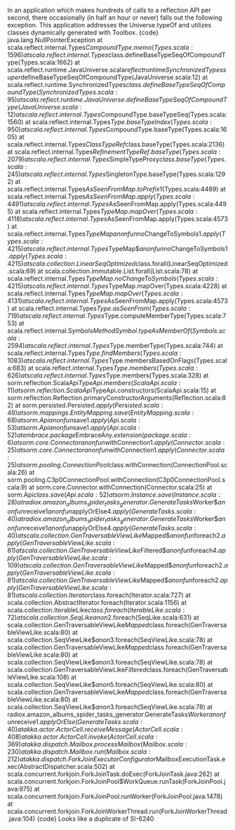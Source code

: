 In an application which makes hundreds of calls to a reflection API per second, there occasionally (in half an hour or never) falls out the following exception. This application addresses the Universe.typeOf and utilizes classes dynamically generated with Toolbox.
{code}
java.lang.NullPointerException
	at scala.reflect.internal.Types$CompoundType.memo(Types.scala:1596)
	at scala.reflect.internal.Types$class.defineBaseTypeSeqOfCompoundType(Types.scala:1662)
	at scala.reflect.runtime.JavaUniverse.scala$reflect$runtime$SynchronizedTypes$$super$defineBaseTypeSeqOfCompoundType(JavaUniverse.scala:12)
	at scala.reflect.runtime.SynchronizedTypes$class.defineBaseTypeSeqOfCompoundType(SynchronizedTypes.scala:95)
	at scala.reflect.runtime.JavaUniverse.defineBaseTypeSeqOfCompoundType(JavaUniverse.scala:12)
	at scala.reflect.internal.Types$CompoundType.baseTypeSeq(Types.scala:1560)
	at scala.reflect.internal.Types$Type.baseTypeIndex(Types.scala:950)
	at scala.reflect.internal.Types$CompoundType.baseType(Types.scala:1605)
	at scala.reflect.internal.Types$ClassTypeRef$class.baseType(Types.scala:2136)
	at scala.reflect.internal.Types$RefinementTypeRef.baseType(Types.scala:2079)
	at scala.reflect.internal.Types$SimpleTypeProxy$class.baseType(Types.scala:245)
	at scala.reflect.internal.Types$SingletonType.baseType(Types.scala:1292)
	at scala.reflect.internal.Types$AsSeenFromMap.toPrefix$1(Types.scala:4489)
	at scala.reflect.internal.Types$AsSeenFromMap.apply(Types.scala:4491)
	at scala.reflect.internal.Types$AsSeenFromMap.apply(Types.scala:4495)
	at scala.reflect.internal.Types$TypeMap.mapOver(Types.scala:4118)
	at scala.reflect.internal.Types$AsSeenFromMap.apply(Types.scala:4573)
	at scala.reflect.internal.Types$TypeMap$$anonfun$noChangeToSymbols$1.apply(Types.scala:4215)
	at scala.reflect.internal.Types$TypeMap$$anonfun$noChangeToSymbols$1.apply(Types.scala:4215)
	at scala.collection.LinearSeqOptimized$class.forall(LinearSeqOptimized.scala:69)
	at scala.collection.immutable.List.forall(List.scala:78)
	at scala.reflect.internal.Types$TypeMap.noChangeToSymbols(Types.scala:4215)
	at scala.reflect.internal.Types$TypeMap.mapOver(Types.scala:4228)
	at scala.reflect.internal.Types$TypeMap.mapOver(Types.scala:4131)
	at scala.reflect.internal.Types$AsSeenFromMap.apply(Types.scala:4573)
	at scala.reflect.internal.Types$Type.asSeenFrom(Types.scala:719)
	at scala.reflect.internal.Types$Type.computeMemberType(Types.scala:753)
	at scala.reflect.internal.Symbols$MethodSymbol.typeAsMemberOf(Symbols.scala:2594)
	at scala.reflect.internal.Types$Type.memberType(Types.scala:744)
	at scala.reflect.internal.Types$Type.findMembers(Types.scala:1083)
	at scala.reflect.internal.Types$Type.membersBasedOnFlags(Types.scala:683)
	at scala.reflect.internal.Types$Type.members(Types.scala:626)
	at scala.reflect.internal.Types$Type.members(Types.scala:328)
	at sorm.reflection.ScalaApi$TypeApi.members(ScalaApi.scala:11)
	at sorm.reflection.ScalaApi$TypeApi.constructors(ScalaApi.scala:15)
	at sorm.reflection.Reflection.primaryConstructorArguments(Reflection.scala:82)
	at sorm.persisted.Persisted$.apply(Persisted.scala:49)
	at sorm.mappings.EntityMapping.save(EntityMapping.scala:68)
	at sorm.Api$$anonfun$save$1.apply(Api.scala:53)
	at sorm.Api$$anonfun$save$1.apply(Api.scala:52)
	at embrace.package$EmbraceAny$.$$extension(package.scala:6)
	at sorm.core.Connector$$anonfun$withConnection$1.apply(Connector.scala:25)
	at sorm.core.Connector$$anonfun$withConnection$1.apply(Connector.scala:25)
	at sorm.pooling.ConnectionPool$class.withConnection(ConnectionPool.scala:26)
	at sorm.pooling.C3p0ConnectionPool.withConnection(C3p0ConnectionPool.scala:9)
	at sorm.core.Connector.withConnection(Connector.scala:25)
	at sorm.Api$class.save(Api.scala:52)
	at sorm.Instance.save(Instance.scala:28)
	at radiox.amazon_albums_spider_tasks_generator.GenerateTasks$Worker$$anonfun$receive$1$$anonfun$applyOrElse$4.apply(GenerateTasks.scala:40)
	at radiox.amazon_albums_spider_tasks_generator.GenerateTasks$Worker$$anonfun$receive$1$$anonfun$applyOrElse$4.apply(GenerateTasks.scala:40)
	at scala.collection.GenTraversableViewLike$Mapped$$anonfun$foreach$2.apply(GenTraversableViewLike.scala:81)
	at scala.collection.GenTraversableViewLike$Filtered$$anonfun$foreach$4.apply(GenTraversableViewLike.scala:109)
	at scala.collection.GenTraversableViewLike$Mapped$$anonfun$foreach$2.apply(GenTraversableViewLike.scala:81)
	at scala.collection.GenTraversableViewLike$Mapped$$anonfun$foreach$2.apply(GenTraversableViewLike.scala:81)
	at scala.collection.Iterator$class.foreach(Iterator.scala:727)
	at scala.collection.AbstractIterator.foreach(Iterator.scala:1156)
	at scala.collection.IterableLike$class.foreach(IterableLike.scala:72)
	at scala.collection.SeqLike$$anon$2.foreach(SeqLike.scala:631)
	at scala.collection.GenTraversableViewLike$Mapped$class.foreach(GenTraversableViewLike.scala:80)
	at scala.collection.SeqViewLike$$anon$3.foreach(SeqViewLike.scala:78)
	at scala.collection.GenTraversableViewLike$Mapped$class.foreach(GenTraversableViewLike.scala:80)
	at scala.collection.SeqViewLike$$anon$3.foreach(SeqViewLike.scala:78)
	at scala.collection.GenTraversableViewLike$Filtered$class.foreach(GenTraversableViewLike.scala:108)
	at scala.collection.SeqViewLike$$anon$5.foreach(SeqViewLike.scala:80)
	at scala.collection.GenTraversableViewLike$Mapped$class.foreach(GenTraversableViewLike.scala:80)
	at scala.collection.SeqViewLike$$anon$3.foreach(SeqViewLike.scala:78)
	at radiox.amazon_albums_spider_tasks_generator.GenerateTasks$Worker$$anonfun$receive$1.applyOrElse(GenerateTasks.scala:40)
	at akka.actor.ActorCell.receiveMessage(ActorCell.scala:408)
	at akka.actor.ActorCell.invoke(ActorCell.scala:369)
	at akka.dispatch.Mailbox.processMailbox(Mailbox.scala:230)
	at akka.dispatch.Mailbox.run(Mailbox.scala:212)
	at akka.dispatch.ForkJoinExecutorConfigurator$MailboxExecutionTask.exec(AbstractDispatcher.scala:502)
	at scala.concurrent.forkjoin.ForkJoinTask.doExec(ForkJoinTask.java:262)
	at scala.concurrent.forkjoin.ForkJoinPool$WorkQueue.runTask(ForkJoinPool.java:975)
	at scala.concurrent.forkjoin.ForkJoinPool.runWorker(ForkJoinPool.java:1478)
	at scala.concurrent.forkjoin.ForkJoinWorkerThread.run(ForkJoinWorkerThread.java:104)
{code}
Looks like a duplicate of SI-6240
